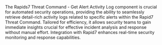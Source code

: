 The Rapids7 Threat Command - Get Alert Activity Log component is crucial for automated security operations, providing the ability to seamlessly retrieve detail-rich activity logs related to specific alerts within the Rapid7 Threat Command. Tailored for efficiency, it allows security teams to gain immediate insights crucial for effective incident analysis and response without manual effort. Integration with Rapid7 enhances real-time security monitoring and response capabilities.
